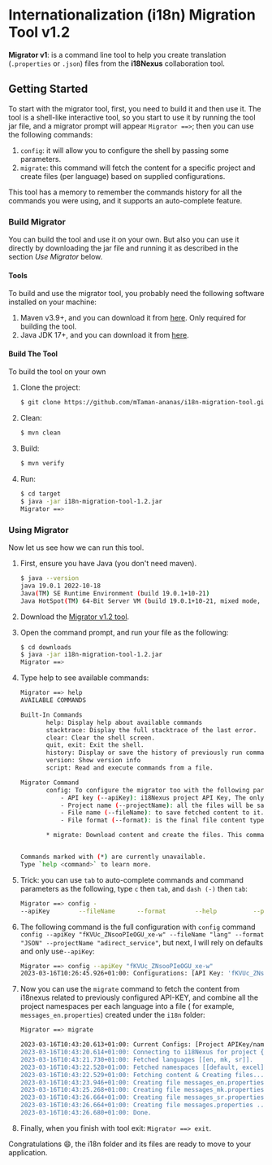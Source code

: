 # Internationalization (**i18n**) Migration Tool v1.2

**Migrator v1**: is a command line tool to help you create translation (`.properties` or `.json`) files from the **i18Nexus** collaboration tool.

## Getting Started

To start with the migrator tool, first, you need to build it and then use it. The tool is a shell-like interactive tool, so you start to use it by running the tool jar file, and a migrator prompt will appear ```Migrator ==>```; then you can use the following commands:

1. `config`:  it will allow you to configure the shell by passing some parameters.
2. `migrate`: this command will fetch the content for a specific project and create files (per language) based on supplied configurations.

This tool has a memory to remember the commands history for all the commands you were using, and it supports an auto-complete feature.

### Build Migrator

You can build the tool and use it on your own. But also you can use it directly by downloading the jar file and running it as described in the section *Use Migrator* below.

#### Tools

To build and use the migrator tool, you probably need the following software installed on your machine:

1. Maven v3.9+, and you can download it from [here](https://maven.apache.org/download.cgi). Only required for building the tool.
2. Java JDK 17+, and you can download it from [here](https://www.oracle.com/java/technologies/javase/jdk17-archive-downloads.html).

#### Build The Tool

To build the tool on your own

1. Clone the project:

   ```bash
   $ git clone https://github.com/mTaman-ananas/i18n-migration-tool.git
   ```
2. Clean:

   ```bash
   $ mvn clean
   ```
3. Build:

   ```bash
   $ mvn verify
   ```
4. Run:

   ```bash
   $ cd target
   $ java -jar i18n-migration-tool-1.2.jar
   Migrator ==>
   ```

### Using Migrator

Now let us see how we can run this tool.

1. First, ensure you have Java (you don't need maven).

   ```bash
   $ java --version
   java 19.0.1 2022-10-18
   Java(TM) SE Runtime Environment (build 19.0.1+10-21)
   Java HotSpot(TM) 64-Bit Server VM (build 19.0.1+10-21, mixed mode, sharing)
   ```
2. Download the [Migrator v1.2 tool](https://github.com/mTaman-ananas/i18n-migration-tool/releases/download/v1.2/i18n-migration-tool-1.2.jar).
3. Open the command prompt, and run your file as the following:

   ```bash
   $ cd downloads
   $ java -jar i18n-migration-tool-1.2.jar
   Migrator ==>
   ```
4. Type help to see available commands:

   ```bash
   Migrator ==> help
   AVAILABLE COMMANDS

   Built-In Commands
          help: Display help about available commands
          stacktrace: Display the full stacktrace of the last error.
          clear: Clear the shell screen.
          quit, exit: Exit the shell.
          history: Display or save the history of previously run commands
          version: Show version info
          script: Read and execute commands from a file.

   Migrator Command
          config: To configure the migrator too with the following parameters:
              - API key (--apiKey): i18Nexus project API Key, The only mandatory parameter.
              - Project name (--projectName): all the files will be saved inside this folder. The default value is "i18n".
              - File name (--fileName): to save fetched content to it. The default value is "messages".
              - File format (--format): is the final file content type and format [JSON, PROPERTIES]. The default is "properties"

          * migrate: Download content and create the files. This command is available once you configure the tool.


   Commands marked with (*) are currently unavailable.
   Type `help <command>` to learn more.
   ```
5. Trick: you can use `tab` to auto-complete commands and command parameters as the following, type `c` then `tab`, and `dash (-)` then `tab`:

   ```bash
   Migrator ==> config -
   --apiKey        --fileName      --format        --help          --projectName   -h
   ```
6. The following command is the full configuration with `config` command `config --apiKey "fKVUc_ZNsooPIeOGU_xe-w" --fileName "lang" --format "JSON" --projectName "adirect_service"`, but next, I will rely on defaults and only use`--apiKey`:

   ```bash
   Migrator ==> config --apiKey "fKVUc_ZNsooPIeOGU_xe-w"
   2023-03-16T10:26:45.926+01:00: Configurations: [API Key: 'fKVUc_ZNsooPIeOGU_xe-w', Project name: 'i18n', File name: 'messages', File format 'properties']
   ```
7. Now you can use the `migrate` command to fetch the content from i18nexus related to previously configured API-KEY, and combine all the project namespaces per each language into a file ( for example, `messages_en.properties`) created under the `i18n` folder:

   ```bash
   Migrator ==> migrate

   2023-03-16T10:43:20.613+01:00: Current Configs: [Project APIKey/name: 'fKVUc_ZNsooPIeOGU_xe-w'/'i18n', File name/format: messages'/'properties']
   2023-03-16T10:43:20.614+01:00: Connecting to i18Nexus for project {fKVUc_ZNsooPIeOGU_xe-w}...
   2023-03-16T10:43:21.730+01:00: Fetched languages [[en, mk, sr]].
   2023-03-16T10:43:22.528+01:00: Fetched namespaces [[default, excel]].
   2023-03-16T10:43:22.529+01:00: Fetching content & Creating files...
   2023-03-16T10:43:23.946+01:00: Creating file messages_en.properties ...
   2023-03-16T10:43:25.268+01:00: Creating file messages_mk.properties ...
   2023-03-16T10:43:26.664+01:00: Creating file messages_sr.properties ...
   2023-03-16T10:43:26.664+01:00: Creating file messages.properties ...
   2023-03-16T10:43:26.680+01:00: Done.
   ```
8. Finally, when you finish with tool exit: `Migrator ==> exit`.

Congratulations 😄, the i18n folder and its files are ready to move to your application.
